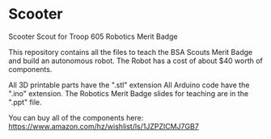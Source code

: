# Scooter
Scooter Scout for Troop 605 Robotics Merit Badge

This repository contains all the files to teach the BSA Scouts Merit Badge and build an autonomous robot. The Robot has a cost of about $40 worth of components. 


All 3D printable parts have the ".stl" extension
All Arduino code have the ".ino" extension.
The Robotics Merit Badge slides for teaching are in the ".ppt" file.

You can buy all of the components here:
https://www.amazon.com/hz/wishlist/ls/1JZPZICMJ7GB7


